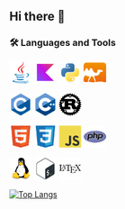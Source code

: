 ## Hi there 👋


<!--
**j-teuber/j-teuber** is a ✨ _special_ ✨ repository because its `README.md` (this file) appears on your GitHub profile.

Here are some ideas to get you started:

- 🔭 I’m currently working on ...
- 🌱 I’m currently learning ...
- 👯 I’m looking to collaborate on ...
- 🤔 I’m looking for help with ...
- 💬 Ask me about ...
- 📫 How to reach me: ...
- 😄 Pronouns: ...
- ⚡ Fun fact: ...
-->



### :hammer_and_wrench: Languages and Tools

<img src="https://raw.githubusercontent.com/devicons/devicon/master/icons/java/java-original.svg" height="40" alt="Java"></img>
<img src="https://raw.githubusercontent.com/devicons/devicon/master/icons/kotlin/kotlin-original.svg" height="40" alt="Kotlin"></img>
<img src="https://raw.githubusercontent.com/devicons/devicon/master/icons/python/python-original.svg" height="40" alt="Python"></img>
<img src="https://raw.githubusercontent.com/devicons/devicon/master/icons/ocaml/ocaml-original.svg" height="40" alt="OCAML"></img>

<img src="https://raw.githubusercontent.com/devicons/devicon/master/icons/c/c-original.svg" height="40" alt="C"></img>
<img src="https://raw.githubusercontent.com/devicons/devicon/master/icons/cplusplus/cplusplus-original.svg" height="40" alt="C++"></img>
<img src="https://raw.githubusercontent.com/devicons/devicon/master/icons/rust/rust-original.svg" height="40" alt="C++"></img>

<img src="https://raw.githubusercontent.com/devicons/devicon/master/icons/html5/html5-original.svg" height="40" alt="HTML"></img>
<img src="https://raw.githubusercontent.com/devicons/devicon/master/icons/css3/css3-original.svg" height="40" alt="CSS"></img>
<img src="https://raw.githubusercontent.com/devicons/devicon/master/icons/javascript/javascript-original.svg" height="40" alt="JavaScript"></img>
<img src="https://raw.githubusercontent.com/devicons/devicon/master/icons/php/php-original.svg" height="40" alt="PHP"></img>

<img src="https://raw.githubusercontent.com/devicons/devicon/master/icons/linux/linux-original.svg" height="40" alt="Linux"></img>
<img src="https://raw.githubusercontent.com/devicons/devicon/master/icons/bash/bash-original.svg" height="40" alt="Bash"></img>
<img src="https://raw.githubusercontent.com/devicons/devicon/master/icons/latex/latex-original.svg" height="40" alt="LaTeX"></img>

[![Top Langs](https://github-readme-stats.vercel.app/api/top-langs/?username=j-teuber&hide=html,css)](https://github.com/anuraghazra/github-readme-stats)
